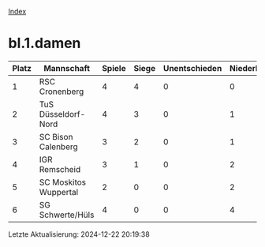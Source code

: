 [Index](./README.md)

# bl.1.damen

| Platz |  Mannschaft |  Spiele |  Siege |  Unentschieden |  Niederlagen |  Tore |  Differenz |  Punkte | 
| --- |  --- |  --- |  --- |  --- |  --- |  --- |  --- |  --- |  
|  1 |   RSC Cronenberg |   4 |   4 |   0 |   0 |   31:7 |   24 |   12 |  
|  2 |   TuS Düsseldorf-Nord |   4 |   3 |   0 |   1 |   19:8 |   11 |   9 |  
|  3 |   SC Bison Calenberg |   3 |   2 |   0 |   1 |   14:3 |   11 |   6 |  
|  4 |   IGR Remscheid |   3 |   1 |   0 |   2 |   12:8 |   4 |   3 |  
|  5 |   SC Moskitos Wuppertal |   2 |   0 |   0 |   2 |   3:16 |   -13 |   0 |  
|  6 |   SG Schwerte/Hüls |   4 |   0 |   0 |   4 |   6:43 |   -37 |   0 |  


Letzte Aktualisierung: 2024-12-22 20:19:38